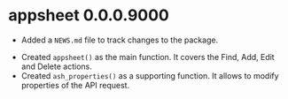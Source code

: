 # appsheet 0.0.0.9000

* Added a `NEWS.md` file to track changes to the package.
- Created `appsheet()` as the main function. It covers the Find, Add, Edit and Delete actions.
- Created `ash_properties()` as a supporting function. It allows to modify properties of the API request.
